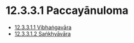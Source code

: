 # 12.3.3.1 Paccayānuloma

* [12.3.3.1.1 Vibhaṅgavāra](12.3.3.1/12.3.3.1.1.md)
* [12.3.3.1.2 Saṅkhyāvāra](12.3.3.1/12.3.3.1.2.md)
